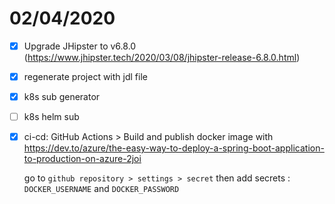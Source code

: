 # 02/04/2020

- [x] Upgrade JHipster to v6.8.0 (https://www.jhipster.tech/2020/03/08/jhipster-release-6.8.0.html)
- [x] regenerate project with jdl file
- [x] k8s sub generator
- [ ] k8s helm sub

- [x] ci-cd: GitHub Actions > Build and publish docker image with  https://dev.to/azure/the-easy-way-to-deploy-a-spring-boot-application-to-production-on-azure-2joi

	go to `github repository > settings > secret`
	then add secrets : `DOCKER_USERNAME`  and `DOCKER_PASSWORD`